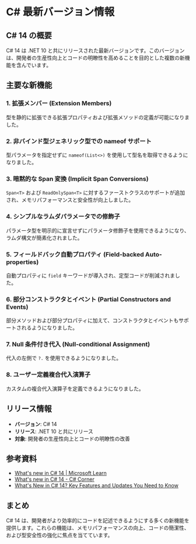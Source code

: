 # C# 最新バージョン情報

## C# 14 の概要

C# 14 は .NET 10 と共にリリースされた最新バージョンです。このバージョンは、開発者の生産性向上とコードの明瞭性を高めることを目的とした複数の新機能を含んでいます。

## 主要な新機能

### 1. 拡張メンバー (Extension Members)
型を静的に拡張できる拡張プロパティおよび拡張メソッドの定義が可能になりました。

### 2. 非バインド型ジェネリック型での nameof サポート
型パラメータを指定せずに `nameof(List<>)` を使用して型名を取得できるようになりました。

### 3. 暗黙的な Span 変換 (Implicit Span Conversions)
`Span<T>` および `ReadOnlySpan<T>` に対するファーストクラスのサポートが追加され、メモリパフォーマンスと安全性が向上しました。

### 4. シンプルなラムダパラメータでの修飾子
パラメータ型を明示的に宣言せずにパラメータ修飾子を使用できるようになり、ラムダ構文が簡素化されました。

### 5. フィールドバック自動プロパティ (Field-backed Auto-properties)
自動プロパティに `field` キーワードが導入され、定型コードが削減されました。

### 6. 部分コンストラクタとイベント (Partial Constructors and Events)
部分メソッドおよび部分プロパティに加えて、コンストラクタとイベントもサポートされるようになりました。

### 7. Null 条件付き代入 (Null-conditional Assignment)
代入の左側で `?.` を使用できるようになりました。

### 8. ユーザー定義複合代入演算子
カスタムの複合代入演算子を定義できるようになりました。

## リリース情報

- **バージョン**: C# 14
- **リリース**: .NET 10 と共にリリース
- **対象**: 開発者の生産性向上とコードの明瞭性の改善

## 参考資料

- [What's new in C# 14 | Microsoft Learn](https://learn.microsoft.com/en-us/dotnet/csharp/whats-new/csharp-14)
- [What's new in C# 14 - C# Corner](https://www.c-sharpcorner.com/article/whats-new-in-c-sharp-14/)
- [What's New in C# 14? Key Features and Updates You Need to Know](https://dev.to/syncfusion/whats-new-in-c-14-key-features-and-updates-you-need-to-know-321a)

## まとめ

C# 14 は、開発者がより効率的にコードを記述できるようにする多くの新機能を提供します。これらの機能は、メモリパフォーマンスの向上、コードの簡潔性、および型安全性の強化に焦点を当てています。
